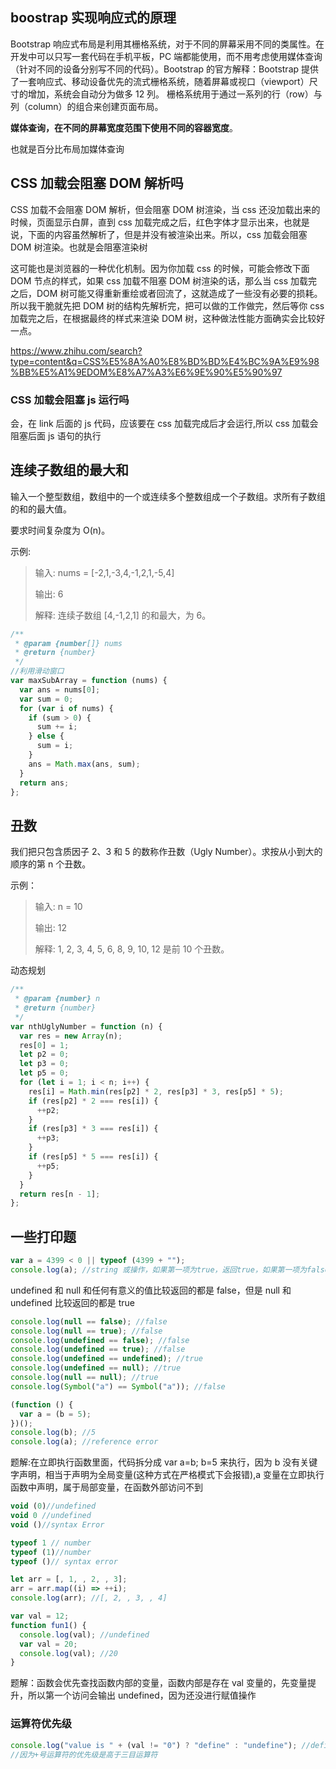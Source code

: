 ## boostrap 实现响应式的原理

Bootstrap 响应式布局是利用其栅格系统，对于不同的屏幕采用不同的类属性。在开发中可以只写一套代码在手机平板，PC 端都能使用，而不用考虑使用媒体查询（针对不同的设备分别写不同的代码）。Bootstrap 的官方解释：Bootstrap 提供了一套响应式、移动设备优先的流式栅格系统，随着屏幕或视口（viewport）尺寸的增加，系统会自动分为做多 12 列。
栅格系统用于通过一系列的行（row）与列（column）的组合来创建页面布局。

**媒体查询，在不同的屏幕宽度范围下使用不同的容器宽度**。

也就是百分比布局加媒体查询

## CSS 加载会阻塞 DOM 解析吗

CSS 加载不会阻塞 DOM 解析，但会阻塞 DOM 树渲染，当 css 还没加载出来的时候，页面显示白屏，直到 css 加载完成之后，红色字体才显示出来，也就是说，下面的内容虽然解析了，但是并没有被渲染出来。所以，css 加载会阻塞 DOM 树渲染。也就是会阻塞渲染树

这可能也是浏览器的一种优化机制。因为你加载 css 的时候，可能会修改下面 DOM 节点的样式，如果 css 加载不阻塞 DOM 树渲染的话，那么当 css 加载完之后，DOM 树可能又得重新重绘或者回流了，这就造成了一些没有必要的损耗。所以我干脆就先把 DOM 树的结构先解析完，把可以做的工作做完，然后等你 css 加载完之后，在根据最终的样式来渲染 DOM 树，这种做法性能方面确实会比较好一点。

https://www.zhihu.com/search?type=content&q=CSS%E5%8A%A0%E8%BD%BD%E4%BC%9A%E9%98%BB%E5%A1%9EDOM%E8%A7%A3%E6%9E%90%E5%90%97

### CSS 加载会阻塞 js 运行吗

会，在 link 后面的 js 代码，应该要在 css 加载完成后才会运行,所以 css 加载会阻塞后面 js 语句的执行

## 连续子数组的最大和

输入一个整型数组，数组中的一个或连续多个整数组成一个子数组。求所有子数组的和的最大值。

要求时间复杂度为 O(n)。

示例:

> 输入: nums = [-2,1,-3,4,-1,2,1,-5,4]
>
> 输出: 6
>
> 解释: 连续子数组 [4,-1,2,1] 的和最大，为 6。

```js
/**
 * @param {number[]} nums
 * @return {number}
 */
//利用滑动窗口
var maxSubArray = function (nums) {
  var ans = nums[0];
  var sum = 0;
  for (var i of nums) {
    if (sum > 0) {
      sum += i;
    } else {
      sum = i;
    }
    ans = Math.max(ans, sum);
  }
  return ans;
};
```

## 丑数

我们把只包含质因子 2、3 和 5 的数称作丑数（Ugly Number）。求按从小到大的顺序的第 n 个丑数。

示例：

> 输入: n = 10
>
> 输出: 12
>
> 解释: 1, 2, 3, 4, 5, 6, 8, 9, 10, 12 是前 10 个丑数。

动态规划

```js
/**
 * @param {number} n
 * @return {number}
 */
var nthUglyNumber = function (n) {
  var res = new Array(n);
  res[0] = 1;
  let p2 = 0;
  let p3 = 0;
  let p5 = 0;
  for (let i = 1; i < n; i++) {
    res[i] = Math.min(res[p2] * 2, res[p3] * 3, res[p5] * 5);
    if (res[p2] * 2 === res[i]) {
      ++p2;
    }
    if (res[p3] * 3 === res[i]) {
      ++p3;
    }
    if (res[p5] * 5 === res[i]) {
      ++p5;
    }
  }
  return res[n - 1];
};
```

## 一些打印题

```js
var a = 4399 < 0 || typeof (4399 + "");
console.log(a); //string 或操作，如果第一项为true，返回true，如果第一项为false,返回第二项的结果
```

undefined 和 null 和任何有意义的值比较返回的都是 false，但是 null 和 undefined 比较返回的都是 true

```js
console.log(null == false); //false
console.log(null == true); //false
console.log(undefined == false); //false
console.log(undefined == true); //false
console.log(undefined == undefined); //true
console.log(undefined == null); //true
console.log(null == null); //true
console.log(Symbol("a") == Symbol("a")); //false
```

```js
(function () {
  var a = (b = 5);
})();
console.log(b); //5
console.log(a); //reference error
```

题解:在立即执行函数里面，代码拆分成 var a=b; b=5 来执行，因为 b 没有关键字声明，相当于声明为全局变量(这种方式在严格模式下会报错),a 变量在立即执行函数中声明，属于局部变量，在函数外部访问不到

```js
void (0)//undefined
void 0 //undefined
void ()//syntax Error

typeof 1 // number
typeof (1)//number
typeof ()// syntax error
```

```js
let arr = [, 1, , 2, , 3];
arr = arr.map((i) => ++i);
console.log(arr); //[, 2, , 3, , 4]
```

```js
var val = 12;
function fun1() {
  console.log(val); //undefined
  var val = 20;
  console.log(val); //20
}
```

题解：函数会优先查找函数内部的变量，函数内部是存在 val 变量的，先变量提升，所以第一个访问会输出 undefined，因为还没进行赋值操作

### 运算符优先级

```js
console.log("value is " + (val != "0") ? "define" : "undefine"); //define
//因为+号运算符的优先级是高于三目运算符
```
